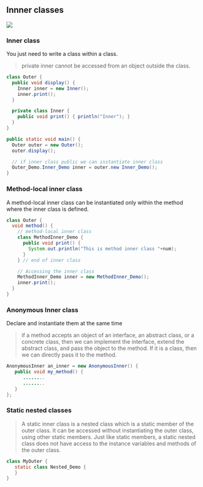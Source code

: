 ##  Innner classes

![](/notes/images/inner_classes.jpg)

### Inner class
You just need to write a class within a class.

> private inner cannot be accessed from an object outside the class.

```java
class Outer {
  public void display() {
    Inner inner = new Inner();
    inner.print();
  }

  private class Inner {
    public void print() { println("Inner"); }
  }
}

public static void main() {
  Outer outer = new Outer();
  outer.display();

  // if inner class public we can instantiate inner class
  Outer_Demo.Inner_Demo inner = outer.new Inner_Demo();
}
```
### Method-local inner class
A method-local inner class can be instantiated only within the method where the inner class is defined.

```java
class Outer {
  void method() {
    // method-local inner class
    class MethodInner_Demo {
      public void print() {
        System.out.println("This is method inner class "+num);	   
      }   
    } // end of inner class

    // Accessing the inner class
    MethodInner_Demo inner = new MethodInner_Demo();
    inner.print();
  }
}
```

### Anonymous Inner class
Declare and instantiate them at the same time

> if a method accepts an object of an interface, an abstract class, or a concrete class, then we can implement the interface, extend the abstract class, and pass the object to the method. If it is a class, then we can directly pass it to the method.

```java
AnonymousInner an_inner = new AnonymousInner() {
   public void my_method() {
      ........
      ........
   }   
};
```

### Static nested classes

> A static inner class is a nested class which is a static member of the outer class. It can be accessed without instantiating the outer class, using other static members. Just like static members, a static nested class does not have access to the instance variables and methods of the outer class.

```java
class MyOuter {
   static class Nested_Demo {
   }
}
```
